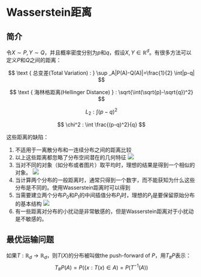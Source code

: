 # Wasserstein距离

## 简介

令$X \sim P, Y \sim Q$，并且概率密度分别为$p$和$q$，假设$X,Y \in \mathbb{R}^d$。有很多方法可以定义$P$和$Q$之间的距离：

$$
\text { 总变差(Total Variation) : } \sup _A|P(A)-Q(A)|=\frac{1}{2} \int|p-q|
$$

$$
\text { 海林格距离(Hellinger Distance) } : \sqrt{\int(\sqrt{p}-\sqrt{q})^2} 
$$

$$
L_2: \int(p-q)^2
$$

$$
\chi^2 : \int \frac{(p-q)^2}{q}
$$

这些距离的缺陷：

1. 不适用于一离散分布和一连续分布之间的距离比较
2. 以上这些距离都忽略了分布空间潜在的几何特征
![](images/Wasserstein距离/Wasserstein距离1669553411407.png)
3. 当对不同的对象（如分布或者图片）取平均时，理想的结果是得到一个相似的对象。
![](images/Wasserstein距离/Wasserstein距离1669553722915.png)
4. 当计算两个分布的一般距离时，通常只得到一个数字，而不能获知为什么这些分布是不同的。使用Wasserstein距离时可以得到
5. 当需要建立两个分布$P_0$和$P_1$的中间插值分布$P_t$时，理想的$P_t$是要保留原始分布的基本结构
![](images/Wasserstein距离/Wasserstein距离1669554170626.png)
6. 有一些距离对分布的小扰动是非常敏感的，但是Wasserstein距离对于小扰动是不敏感的。

## 最优运输问题

如果$T: \mathbb{R}_d \rightarrow \mathbb{R}_d$，则$T(X)$的分布被叫做the push-forward of $P$，用$T_\# P$表示：
$$
T_{\#} P(A)=P\left(\{x: T(x) \in A)=P\left(T^{-1}(A)\right)\right.
$$
